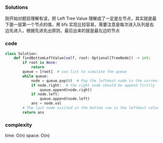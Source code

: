### Solutions

刚开始对题目理解有误，把 Left Tree Value 理解成了一定是左节点，其实就是最下面一层第一个节点的值，用 bfs 实现比较容易，需要注意是每次进入队列是右边先进入，根据先进先出原则，最后出来的就是最左边的节点

### code

```python
class Solution:
    def findBottomLeftValue(self, root: Optional[TreeNode]) -> int:
        if root is None:
            return
        queue = [root]  # use list to simulate the queue
        while queue:
            node = queue.pop(0)  # Pop the leftmost node in the current level
            if node.right:  # the right node should be append firstly
                queue.append(node.right)
            if node.left:
                queue.append(node.left)
            ans = node.val
        # The last node visited in the bottom row is the leftmost value
        return ans
```

### complexity

time: O(n)
space: O(n)
